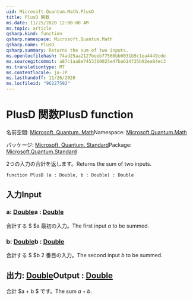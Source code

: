 ```yaml
---
uid: Microsoft.Quantum.Math.PlusD
title: PlusD 関数
ms.date: 11/25/2020 12:00:00 AM
ms.topic: article
qsharp.kind: function
qsharp.namespace: Microsoft.Quantum.Math
qsharp.name: PlusD
qsharp.summary: Returns the sum of two inputs.
ms.openlocfilehash: 74ad25aa2127beeb77560bb0031b5c1ea4449cde
ms.sourcegitcommit: a87c1aa8e7453360025e47ba614f25b02ea84ec3
ms.translationtype: MT
ms.contentlocale: ja-JP
ms.lasthandoff: 11/26/2020
ms.locfileid: "96227592"
---
```

# <a name="plusd-function"></a><span data-ttu-id="50b25-102">PlusD 関数</span><span class="sxs-lookup"><span data-stu-id="50b25-102">PlusD function</span></span>

<span data-ttu-id="50b25-103">名前空間: [Microsoft. Quantum. Math](xref:Microsoft.Quantum.Math)</span><span class="sxs-lookup"><span data-stu-id="50b25-103">Namespace: [Microsoft.Quantum.Math](xref:Microsoft.Quantum.Math)</span></span>

<span data-ttu-id="50b25-104">パッケージ: [Microsoft. Quantum. Standard](https://nuget.org/packages/Microsoft.Quantum.Standard)</span><span class="sxs-lookup"><span data-stu-id="50b25-104">Package: [Microsoft.Quantum.Standard](https://nuget.org/packages/Microsoft.Quantum.Standard)</span></span>


<span data-ttu-id="50b25-105">2つの入力の合計を返します。</span><span class="sxs-lookup"><span data-stu-id="50b25-105">Returns the sum of two inputs.</span></span>

```qsharp
function PlusD (a : Double, b : Double) : Double
```


## <a name="input"></a><span data-ttu-id="50b25-106">入力</span><span class="sxs-lookup"><span data-stu-id="50b25-106">Input</span></span>

### <a name="a--double"></a><span data-ttu-id="50b25-107">a: [Double](xref:microsoft.quantum.lang-ref.double)</span><span class="sxs-lookup"><span data-stu-id="50b25-107">a : [Double](xref:microsoft.quantum.lang-ref.double)</span></span>

<span data-ttu-id="50b25-108">合計する $ $a 最初の入力。</span><span class="sxs-lookup"><span data-stu-id="50b25-108">The first input $a$ to be summed.</span></span>


### <a name="b--double"></a><span data-ttu-id="50b25-109">b: [Double](xref:microsoft.quantum.lang-ref.double)</span><span class="sxs-lookup"><span data-stu-id="50b25-109">b : [Double](xref:microsoft.quantum.lang-ref.double)</span></span>

<span data-ttu-id="50b25-110">合計する $ $b 2 番目の入力。</span><span class="sxs-lookup"><span data-stu-id="50b25-110">The second input $b$ to be summed.</span></span>



## <a name="output--double"></a><span data-ttu-id="50b25-111">出力: [Double](xref:microsoft.quantum.lang-ref.double)</span><span class="sxs-lookup"><span data-stu-id="50b25-111">Output : [Double](xref:microsoft.quantum.lang-ref.double)</span></span>

<span data-ttu-id="50b25-112">合計 $a + b $ です。</span><span class="sxs-lookup"><span data-stu-id="50b25-112">The sum $a + b$.</span></span>
